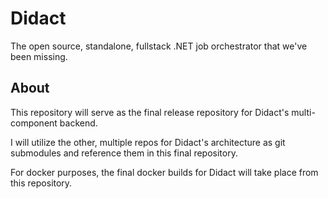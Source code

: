 # Didact
The open source, standalone, fullstack .NET job orchestrator that we've been missing.

## About

This repository will serve as the final release repository for Didact's multi-component backend.

I will utilize the other, multiple repos for Didact's architecture as git submodules and reference them in this final repository.

For docker purposes, the final docker builds for Didact will take place from this repository.
